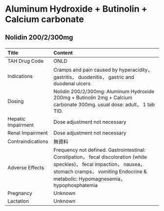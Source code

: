 # Aluminum Hydroxide + Butinolin + Calcium carbonate

## Nolidin 200/2/300mg

##### 

| Title              | Content                                                                                                                                                                                                      |
|:-------------------|:-------------------------------------------------------------------------------------------------------------------------------------------------------------------------------------------------------------|
| TAH Drug Code      | ONLD                                                                                                                                                                                                         |
| Indications        | Cramps and pain caused by hyperacidity， gastritis， duodenitis， gastric and duodenal ulcers                                                                                                                |
| Dosing             | Nolidin 200/2/300mg: Aluminum Hydroxide 200mg + Butinolin 2mg + Calcium carbonate 300mg. usual dose: adult， 1 tab TID.                                                                                      |
| Hepatic Impairment | Dose adjustment not necessary                                                                                                                                                                                |
| Renal Impairment   | Dose adjustment not necessary                                                                                                                                                                                |
| Contraindications  | 無資料                                                                                                                                                                                                       |
| Adverse Effects    | Frequency not defined. Gastrointestinal: Constipation， fecal discoloration (white speckles)， fecal impaction， nausea， stomach cramps， vomiting Endocrine & metabolic: Hypomagnesemia， hypophosphatemia |
| Pregnancy          | Unknown                                                                                                                                                                                                      |
| Lactation          | Unknown                                                                                                                                                                                                      |

